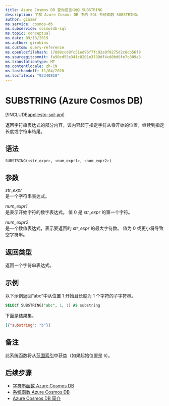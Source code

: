 ```yaml
---
title: Azure Cosmos DB 查询语言中的 SUBSTRING
description: 了解 Azure Cosmos DB 中的 SQL 系统函数 SUBSTRING。
author: ginamr
ms.service: cosmos-db
ms.subservice: cosmosdb-sql
ms.topic: conceptual
ms.date: 09/13/2019
ms.author: girobins
ms.custom: query-reference
ms.openlocfilehash: 17888ccd8fc51ed96f7fc92a0f9275d2c8cb56f8
ms.sourcegitcommit: fa90cd55e341c8201e3789df4cd8bd6fe7c809a3
ms.translationtype: MT
ms.contentlocale: zh-CN
ms.lasthandoff: 11/04/2020
ms.locfileid: "93340818"
---
```

# <a name="substring-azure-cosmos-db"></a>SUBSTRING (Azure Cosmos DB)
[!INCLUDE[appliesto-sql-api](includes/appliesto-sql-api.md)]

 返回字符串表达式的部分内容，该内容起于指定字符从零开始的位置，继续到指定长度或字符串结尾。  
  
## <a name="syntax"></a>语法
  
```sql
SUBSTRING(<str_expr>, <num_expr1>, <num_expr2>)  
```  
  
## <a name="arguments"></a>参数
  
*str_expr*  
   是一个字符串表达式。
  
*num_expr1*  
   是表示开始字符的数字表达式。 值 0 是 *str_expr* 的第一个字符。
  
*num_expr2*  
   是一个数值表达式，表示要返回的 *str_expr* 的最大字符数。 值为 0 或更小将导致空字符串。

## <a name="return-types"></a>返回类型
  
  返回一个字符串表达式。  
  
## <a name="examples"></a>示例
  
  以下示例返回“abc”中从位置 1 开始且长度为 1 个字符的子字符串。  
  
```sql
SELECT SUBSTRING("abc", 1, 1) AS substring  
```  
  
 下面是结果集。  
  
```json
[{"substring": "b"}]  
```

## <a name="remarks"></a>备注

此系统函数将从[范围索引](index-policy.md#includeexclude-strategy)中获益（如果起始位置是 `0`）。

## <a name="next-steps"></a>后续步骤

- [字符串函数 Azure Cosmos DB](sql-query-string-functions.md)
- [系统函数 Azure Cosmos DB](sql-query-system-functions.md)
- [Azure Cosmos DB 简介](introduction.md)
